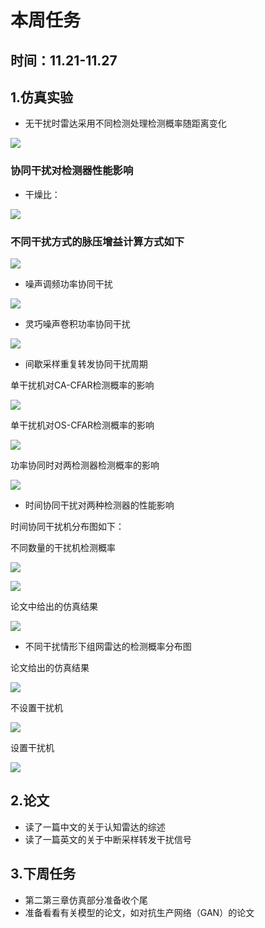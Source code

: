 # 本周任务

## 时间：11.21-11.27

## 1.仿真实验

* 无干扰时雷达采用不同检测处理检测概率随距离变化

![](1.jpg)

### 协同干扰对检测器性能影响

* 干燥比：

![](干燥比.jpg)

### 不同干扰方式的脉压增益计算方式如下

![](脉压增益.jpg)

* 噪声调频功率协同干扰

![](2.jpg)

* 灵巧噪声卷积功率协同干扰

![](3.jpg)

* 间歇采样重复转发协同干扰周期

单干扰机对CA-CFAR检测概率的影响

![](4.jpg)

单干扰机对OS-CFAR检测概率的影响 

![](5.jpg)

功率协同时对两检测器检测概率的影响 

![](6.jpg)
  
* 时间协同干扰对两种检测器的性能影响

时间协同干扰机分布图如下：

[](7.jpg)
  
不同数量的干扰机检测概率

![](8.jpg)

![](9.jpg)

论文中给出的仿真结果

![](10.jpg)


* 不同干扰情形下组网雷达的检测概率分布图

论文给出的仿真结果

![](11.jpg)

不设置干扰机

![](12.jpg)

设置干扰机

![](13.jpg)

## 2.论文

* 读了一篇中文的关于认知雷达的综述
* 读了一篇英文的关于中断采样转发干扰信号

## 3.下周任务
* 第二第三章仿真部分准备收个尾
* 准备看看有关模型的论文，如对抗生产网络（GAN）的论文
